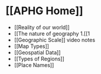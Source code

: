 # [[APHG Home]]

 - [[Reality of our world]]
 - [[The nature of geography 1.[[1
 - [[Geographic Scale]] video notes
 - [[Map Types]]
 - [[Geospatial Data]]
 - [[Types of Regions]]
 - [[Place Names]]

